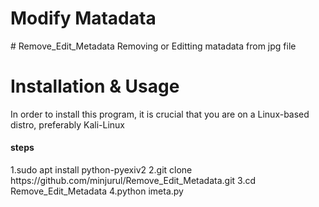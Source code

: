 <h1>Modify Matadata</h1>
# Remove_Edit_Metadata
Removing or Editting matadata from jpg file


<h1>Installation & Usage</h1>
<p>In order to install this program, it is crucial that you are on a Linux-based distro, preferably Kali-Linux </P>

<h4>steps</h4>
1.sudo apt install python-pyexiv2
2.git clone https://github.com/minjurul/Remove_Edit_Metadata.git
3.cd Remove_Edit_Metadata
4.python imeta.py 
